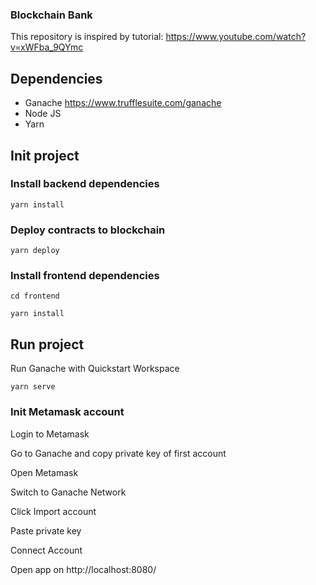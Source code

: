### Blockchain Bank

This repository is inspired by tutorial:
https://www.youtube.com/watch?v=xWFba_9QYmc

## Dependencies

- Ganache https://www.trufflesuite.com/ganache
- Node JS
- Yarn

## Init project

### Install backend dependencies

```yarn install```

### Deploy contracts to blockchain

```yarn deploy```

### Install frontend dependencies

```cd frontend```

```yarn install```

## Run project

Run Ganache with Quickstart Workspace

```yarn serve```

### Init Metamask account

Login to Metamask

Go to Ganache and copy private key of first account

Open Metamask

Switch to Ganache Network

Click Import account

Paste private key

Connect Account

Open app on http://localhost:8080/